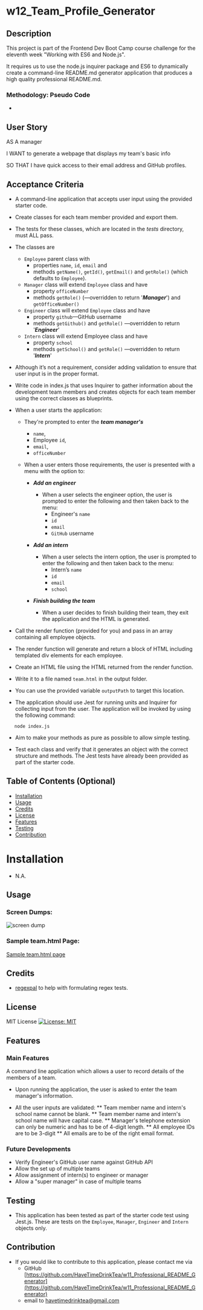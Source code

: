 # w12_Team_Profile_Generator

## Description

This project is part of the Frontend Dev Boot Camp course challenge for the eleventh week "Working with ES6 and Node.js". 

It requires us to use the node.js inquirer package and ES6 to dynamically create a command-line README.md generator application that produces a high quality professional README.md. 

### Methodology: Pseudo Code
* 



## User Story

AS A manager

I WANT to generate a webpage that displays my team's basic info

SO THAT I have quick access to their email address and GitHub profiles.


## Acceptance Criteria

* A command-line application that accepts user input using the provided starter code.

* Create classes for each team member provided and export them. 

* The tests for these classes, which are located in the _tests_ directory, must ALL pass.

* The classes are
  * `Employee` parent class with 
    * properties `name`, `id`, `email` and 
    * methods `getName()`, `getId()`, `getEmail()` and `getRole()` (which defaults to `Employee`). 
  * `Manager` class will extend `Employee` class and have
    * property `officeNumber`
    * methods `getRole()` (—overridden to return '***Manager***') and `getOfficeNumber()`
  * `Engineer` class will extend `Employee` class and have
    * property `github`—GitHub username
    * methods `getGithub()` and `getRole()` —overridden to return '***Engineer***'
  * `Intern` class will extend Employee class and have
    * property `school`
    * methods `getSchool()` and `getRole()` —overridden to return '***Intern***'

* Although it’s not a requirement, consider adding validation to ensure that user input is in the proper format.

* Write code in index.js that uses Inquirer to gather information about the development team members and creates objects for each team member using the correct classes as blueprints.

* When a user starts the application:
  * They're prompted to enter the ***team manager's*** 
    * `name`, 
    * Employee `id`, 
    * `email`, 
    * `officeNumber`

  * When a user enters those requirements, the user is presented with a menu with the option to:
  
    * ***Add an engineer***
      * When a user selects the engineer option, the user is prompted to enter the following and then taken back to the menu:
        * Engineer's `name`
        * `id`
        * `email`
        * `GitHub` username

    * ***Add an intern***
      * When a user selects the intern option, the user is prompted to enter the following and then taken back to the menu:
        * Intern’s `name`
        * `id`
        * `email`
        * `school`

    * ***Finish building the team***
      * When a user decides to finish building their team, they exit the application and the HTML is generated.

* Call the render function (provided for you) and pass in an array containing all employee objects.

* The render function will generate and return a block of HTML including templated div elements for each employee.

* Create an HTML file using the HTML returned from the render function.

* Write it to a file named `team.html` in the output folder.

* You can use the provided variable `outputPath` to target this location.

* The application should use Jest for running units and Inquirer for collecting input from the user. The application will be invoked by using the following command: 

```
   node index.js
```

* Aim to make your methods as pure as possible to allow simple testing. 

* Test each class and verify that it generates an object with the correct structure and methods. The Jest tests have already been provided as part of the starter code.



## Table of Contents (Optional)

* [Installation](#installation)
* [Usage](#usage)
* [Credits](#credits)
* [License](#license)
* [Features](#features)
* [Testing](#testing)
* [Contribution](#contribution)


# Installation

* N.A.


## Usage 

### Screen Dumps:



![screen dump](assets/images/)


### Sample team.html Page:
[Sample team.html page](output/team.html)


## Credits

* [regexpal](https://www.regexpal.com) to help with formulating regex tests.





## License 

MIT License [![License: MIT](https://img.shields.io/badge/License-MIT-yellow.svg)](https://opensource.org/licenses/MIT)



## Features

### Main Features
A command line application which allows a user to record details of the members of a team.
* Upon running the application, the user is asked to enter the team manager's information. 


* All the user inputs are validated:
  ** Team member name and intern's school name cannot be blank.
  ** Team member name and intern's school name will have capital case.
  ** Manager's telephone extension can only be numeric and has to be of 4-digit length.
  ** All employee IDs are to be 3-digit
  ** All emails are to be of the right email format.
  
  
### Future Developments
* Verify Engineer's GitHub user name against GitHub API
* Allow the set up of multiple teams
* Allow assignment of intern(s) to engineer or manager
* Allow a "super manager" in case of multiple teams


## Testing
* This application has been tested as part of the starter code test using Jest.js. These are tests on the `Employee`, `Manager`, `Engineer` and `Intern` objects only.



## Contribution
* If you would like to contribute to this application, please contact me via
  * GitHub [https://github.com/HaveTimeDrinkTea/w11_Professional_README_Generator](https://github.com/HaveTimeDrinkTea/w11_Professional_README_Generator)
  * email to <havetimedrinktea@gmail.com>


